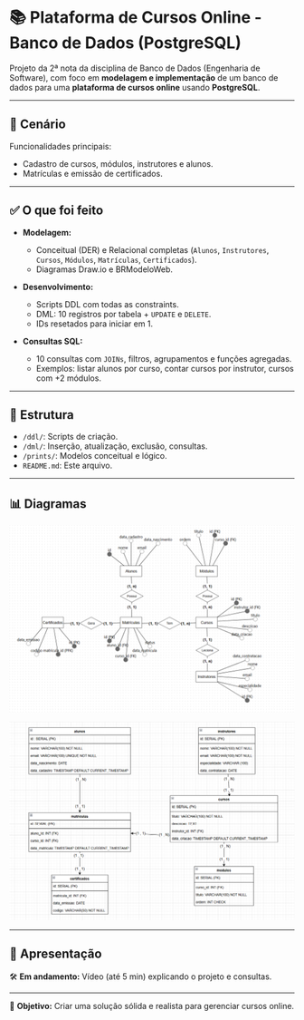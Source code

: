 # 📚 Plataforma de Cursos Online - Banco de Dados (PostgreSQL)

Projeto da 2ª nota da disciplina de Banco de Dados (Engenharia de Software), com foco em **modelagem e implementação** de um banco de dados para uma **plataforma de cursos online** usando **PostgreSQL**.

---

## 🔖 Cenário

Funcionalidades principais:

- Cadastro de cursos, módulos, instrutores e alunos.
- Matrículas e emissão de certificados.

---

## ✅ O que foi feito

- **Modelagem:**
  - Conceitual (DER) e Relacional completas (`Alunos`, `Instrutores`, `Cursos`, `Módulos`, `Matrículas`, `Certificados`).
  - Diagramas Draw.io e BRModeloWeb.

- **Desenvolvimento:**
  - Scripts DDL com todas as constraints.
  - DML: 10 registros por tabela + `UPDATE` e `DELETE`.
  - IDs resetados para iniciar em 1.

- **Consultas SQL:**
  - 10 consultas com `JOINs`, filtros, agrupamentos e funções agregadas.
  - Exemplos: listar alunos por curso, contar cursos por instrutor, cursos com +2 módulos.

---

## 📂 Estrutura

- `/ddl/`: Scripts de criação.
- `/dml/`: Inserção, atualização, exclusão, consultas.
- `/prints/`: Modelos conceitual e lógico.
- `README.md`: Este arquivo.

---

## 📊 Diagramas

![Modelo Conceitual](https://raw.githubusercontent.com/ddecry/db_ecourses/main/prints/models/concept_model.png)

![Modelo Lógico](https://raw.githubusercontent.com/ddecry/db_ecourses/main/prints/models/logical_model.png)

---

## 🎥 Apresentação

🛠 **Em andamento:** Vídeo (até 5 min) explicando o projeto e consultas.

---

🚀 **Objetivo:** Criar uma solução sólida e realista para gerenciar cursos online.
